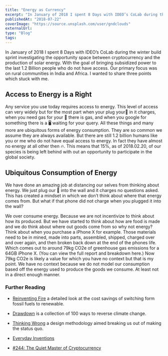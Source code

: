 ```yaml
---
title: "Energy as Currency"
excerpt: "In January of 2018 I spent 8 Days with IDEO’s CoLab during the winter build sprint investigating the opportunity space between cryptocurrency and the production of solar energy."
publishedAt: "2018-07-22"
coverImage: "https://source.unsplash.com/user/gndclouds"
externalUrl:
type: "Blog"
tags:
---
```


In January of 2018 I spent 8 Days with IDEO’s CoLab during the winter build sprint investigating the opportunity space between cryptocurrency and the production of solar energy. With the goal of bringing subsidized power to the last 1.2 Billion people who do not have access. Our primary focus was on rural communities in India and Africa. I wanted to share three points which stuck with me.

## Access to Energy is a Right

Any service you use today requires access to energy. This level of access can very widely but for the most part when your plug your📱 in it charges, when you need gas for your 🚙 there is gas, and when you google for something there is a 🖥 waiting for your query. All these things and many more are ubiquitous forms of energy consumption. They are so common we assume they are always available. But there are still 1.2 billion humans like you or me who do not have equal access to energy. In fact they have almost no energy at all other then 🔥. This means that 15%, as of 2018.02.20, of our species is being left behind with out an opportunity to participate in the global society.

## Ubiquitous Consumption of Energy

We have done an amazing job at distancing our selves from thinking about energy. We just plug our 📱 into the wall and it charges no questions asked. This has created a mindset in which we don’t think about where that energy comes from. But what if that phone did not charge when you plugged it into the wall?

We over consume energy. Because we are not incentivize to think about how its produced. But we have started to think about how are food is made and we do think about where out goods come from so why not energy? Think about when you purchase a iPhone X for example. Those materials need to be in mined, made into parts, assembled, shipped, charged over and over again, and then broken back down at the end of the phones life. Which comes out to around 79kg CO2e of greenhouse gas emissions for a 64GB iPhone X. (You can view the full report and breakdown here.) Now 79kg CO2e is likely a value for which you have no context but that is my point. We have no context because we do not model our consumption based off the energy used to produce the goods we consume. At least not in a direct enough manner.

### Further Reading

- [Reinventing Fire]() a detailed look at the cost savings of switching form fossil fuels to renewable.

- [Drawdown]() is a collection of 100 ways to reverse climate change.
- [Thinking Wrong]() a design methodology aimed breaking us out of making the status quo.
- [Everyday Inventions]()
- [#244: The Quiet Master of Cryptocurrency]()
